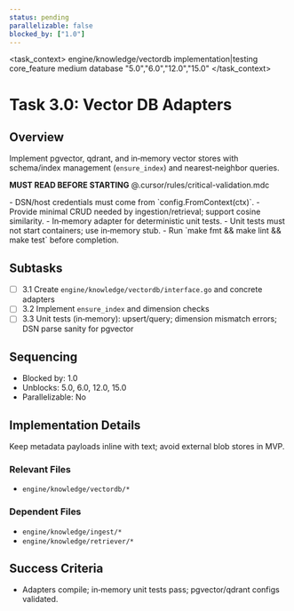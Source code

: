 ```yaml
---
status: pending
parallelizable: false
blocked_by: ["1.0"]
---
```


<task_context>
<domain>engine/knowledge/vectordb</domain>
<type>implementation|testing</type>
<scope>core_feature</scope>
<complexity>medium</complexity>
<dependencies>database</dependencies>
<unblocks>"5.0","6.0","12.0","15.0"</unblocks>
</task_context>

# Task 3.0: Vector DB Adapters

## Overview
Implement pgvector, qdrant, and in‑memory vector stores with schema/index management (`ensure_index`) and nearest‑neighbor queries.

<import>**MUST READ BEFORE STARTING** @.cursor/rules/critical-validation.mdc</import>

<requirements>
- DSN/host credentials must come from `config.FromContext(ctx)`.
- Provide minimal CRUD needed by ingestion/retrieval; support cosine similarity.
- In‑memory adapter for deterministic unit tests.
- Unit tests must not start containers; use in‑memory stub.
- Run `make fmt && make lint && make test` before completion.
</requirements>

## Subtasks
- [ ] 3.1 Create `engine/knowledge/vectordb/interface.go` and concrete adapters
- [ ] 3.2 Implement `ensure_index` and dimension checks
- [ ] 3.3 Unit tests (in‑memory): upsert/query; dimension mismatch errors; DSN parse sanity for pgvector

## Sequencing
- Blocked by: 1.0
- Unblocks: 5.0, 6.0, 12.0, 15.0
- Parallelizable: No

## Implementation Details
Keep metadata payloads inline with text; avoid external blob stores in MVP.

### Relevant Files
- `engine/knowledge/vectordb/*`

### Dependent Files
- `engine/knowledge/ingest/*`
- `engine/knowledge/retriever/*`

## Success Criteria
- Adapters compile; in‑memory unit tests pass; pgvector/qdrant configs validated.
